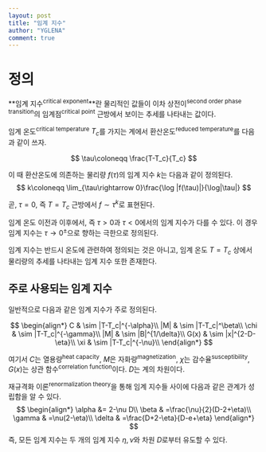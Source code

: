 ```yaml
---
layout: post
title: "임계 지수"
author: "YGLENA"
comment: true
---
```

# 정의
**임계 지수<sup>critical exponent</sup>**란 물리적인 값들이 이차 상전이<sup>second order phase transition</sup>의 임계점<sup>critical point</sup> 근방에서 보이는 추세를 나타내는 값이다.

임계 온도<sup>critical temperature</sup> $T_c$를 가지는 계에서 환산온도<sup>reduced temperature</sup>를 다음과 같이 쓰자.

$$
\tau\coloneqq \frac{T-T_c}{T_c}
$$

이 때 환산온도에 의존하는 물리량 $f(\tau)$의 임계 지수 $k$는 다음과 같이 정의된다.
$$
k\coloneqq \lim_{\tau\rightarrow 0}\frac{\log |f(\tau)|}{\log|\tau|}
$$

곧, $\tau=0$, 즉 $T=T_c$ 근방에서 $f\sim \tau^k$로 표현된다.

임계 온도 이전과 이후에서, 즉 $\tau>0$과 $\tau<0$에서의 임계 지수가 다를 수 있다. 이 경우 임계 지수는 $\tau\rightarrow 0^{\pm}$으로 향하는 극한으로 정의된다.

임계 지수는 반드시 온도에 관련하여 정의되는 것은 아니고, 임계 온도 $T=T_c$ 상에서 물리량의 추세를 나타내는 임계 지수 또한 존재한다.

## 주로 사용되는 임계 지수
일반적으로 다음과 같은 임계 지수가 주로 정의된다.

$$
\begin{align*}
C & \sim |T-T_c|^{-\alpha}\\
|M| & \sim |T-T_c|^\beta\\
\chi & \sim |T-T_c|^{-\gamma}\\
|M| & \sim |B|^{1/\delta}\\
G(x) & \sim |x|^{2-D-\eta}\\
\xi & \sim |T-T_c|^{-\nu}\\
\end{align*}
$$

여기서 $C$는 열용량<sup>heat capacity</sup>, $M$은 자화량<sup>magnetization</sup>, $\chi$는 감수율<sup>susceptibility</sup>, $G(x)$는 상관 함수<sup>correlation function</sup>이다. $D$는 계의 차원이다.

재규격화 이론<sup>renormalization theory</sup>을 통해 임계 지수들 사이에 다음과 같은 관계가 성립함을 알 수 있다.
$$
\begin{align*}
\alpha &= 2-\nu D\\
\beta & =\frac{\nu}{2}(D-2+\eta)\\
\gamma & =\nu(2-\eta)\\
\delta & =\frac{D+2-\eta}{D-e+\eta}
\end{align*}
$$
즉, 모든 임계 지수는 두 개의 임계 지수 $\eta,\nu$와 차원 $D$로부터 유도할 수 있다.
